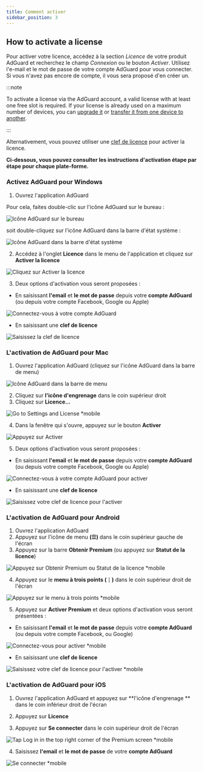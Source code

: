 ```yaml
---
title: Comment activer
sidebar_position: 3
---
```


## How to activate a license

Pour activer votre licence, accédez à la section *Licence* de votre produit AdGuard et recherchez le champ *Connexion* ou le bouton *Activer*. Utilisez l'e-mail et le mot de passe de votre compte AdGuard pour vous connecter. Si vous n'avez pas encore de compte, il vous sera proposé d'en créer un.

:::note

To activate a license via the AdGuard account, a valid license with at least one free slot is required. If your license is already used on a maximum number of devices, you can [upgrade it](../payment-options#upgrade) or [transfer it from one device to another](../transfer).

:::

Alternativement, vous pouvez utiliser une [clef de licence](../what-is#license-key) pour activer la licence.

**Ci-dessous, vous pouvez consulter les instructions d'activation étape par étape pour chaque plate-forme.**

### Activez AdGuard pour Windows

1. Ouvrez l'application AdGuard

Pour cela, faites double-clic sur l'icône AdGuard sur le bureau :

![Icône AdGuard sur le bureau](https://cdn.adtidy.org/public/Adguard/kb/newscreenshots/En/General/windowsEn.png)

soit double-cliquez sur l'icône AdGuard dans la barre d'état système :

![Icône AdGuard dans la barre d'état système](https://cdn.adtidy.org/public/Adguard/kb/newscreenshots/En/General/windows2En.png)

2. Accédez à l'onglet **Licence** dans le menu de l'application et cliquez sur **Activer la licence**

![Cliquez sur Activer la licence](https://cdn.adtidy.org/public/Adguard/kb/newscreenshots/En/General/windowslicense1en.png)

3. Deux options d'activation vous seront proposées :

- En saisissant **l'email** et **le mot de passe** depuis votre **compte AdGuard** (ou depuis votre compte Facebook, Google ou Apple)

![Connectez-vous à votre compte AdGuard](https://cdn.adtidy.org/public/Adguard/kb/newscreenshots/En/General/windowslicense2en.png)

- En saisissant une **clef de licence**

![Saisissez la clef de licence](https://cdn.adtidy.org/public/Adguard/kb/newscreenshots/En/General/windowslicense3en.png)

### L'activation de AdGuard pour Mac

1. Ouvrez l'application AdGuard (cliquez sur l'icône AdGuard dans la barre de menu)

![Icône AdGuard dans la barre de menu](https://cdn.adtidy.org/public/Adguard/kb/newscreenshots/Ja/General/mac1.png)

2. Cliquez sur **l'icône d'engrenage** dans le coin supérieur droit
3. Cliquez sur **Licence...**

![Go to Settings and License *mobile](https://cdn.adtidy.org/public/Adguard/kb/newscreenshots/En/General/macEn.png)

4. Dans la fenêtre qui s'ouvre, appuyez sur le bouton **Activer**

![Appuyez sur Activer](https://cdn.adtidy.org/public/Adguard/kb/newscreenshots/En/General/maclicenseen1.png)

5. Deux options d'activation vous seront proposées :
- En saisissant **l'email** et **le mot de passe** depuis votre **compte AdGuard** (ou depuis votre compte Facebook, Google ou Apple)

![Connectez-vous à votre compte AdGuard pour activer](https://cdn.adtidy.org/public/Adguard/kb/newscreenshots/En/General/maclicenseen2.png)

- En saisissant une **clef de licence**

![Saisissez votre clef de licence pour l'activer](https://cdn.adtidy.org/public/Adguard/kb/newscreenshots/En/General/maclicenseen3.png)

### L'activation de AdGuard pour Android

1. Ouvrez l'application AdGuard
2. Appuyez sur l'icône de menu **(☰)** dans le coin supérieur gauche de l'écran
3. Appuyez sur la barre **Obtenir Premium** (ou appuyez sur **Statut de la licence**)

![Appuyez sur Obtenir Premium ou Statut de la licence *mobile](https://cdn.adtidy.org/public/Adguard/kb/newscreenshots/En/General/androidlicense1en.png)

4. Appuyez sur le **menu à trois points (⋮)** dans le coin supérieur droit de l'écran

![Appuyez sur le menu à trois points *mobile](https://cdn.adtidy.org/public/Adguard/kb/newscreenshots/En/General/android2En.png)

5. Appuyez sur **Activer Premium** et deux options d'activation vous seront présentées :

- En saisissant **l'email** et **le mot de passe** depuis votre **compte AdGuard** (ou depuis votre compte Facebook, ou Google)

![Connectez-vous pour activer *mobile](https://cdn.adtidy.org/public/Adguard/kb/newscreenshots/En/General/androidlicense2en.png)

- En saisissant une **clef de licence**

![Saisissez votre clef de licence pour l'activer *mobile](https://cdn.adtidy.org/public/Adguard/kb/newscreenshots/En/General/androidlicense3en.png)

### L'activation de AdGuard pour iOS

1. Ouvrez l'application AdGuard et appuyez sur **l'icône d'engrenage ** dans le coin inférieur droit de l'écran

2. Appuyez sur **Licence**

3. Appuyez sur **Se connecter** dans le coin supérieur droit de l'écran

![Tap Log in in the top right corner of the Premium screen *mobile](https://cdn.adtidy.org/content/kb/ad_blocker/iOS/ioslicense1en.png)

4. Saisissez **l'email** et **le mot de passe** de votre **compte AdGuard**

![Se connecter *mobile](https://cdn.adtidy.org/content/kb/ad_blocker/iOS/ioslicense2en.png)
